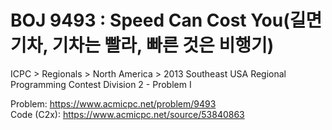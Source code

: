 # BOJ 9493 : Speed Can Cost You(길면 기차, 기차는 빨라, 빠른 것은 비행기)  
ICPC > Regionals > North America > 2013 Southeast USA Regional Programming Contest Division 2 - Problem I  
  
Problem: https://www.acmicpc.net/problem/9493  
Code (C2x): https://www.acmicpc.net/source/53840863  
